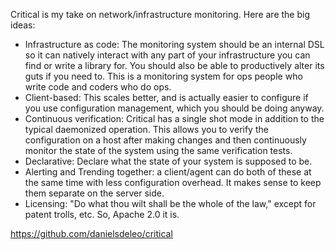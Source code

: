 Critical is my take on network/infrastructure monitoring. Here are the big
ideas:

* Infrastructure as code: The monitoring system should be an internal DSL so it
  can natively interact with any part of your infrastructure you can find or
  write a library for. You should also be able to productively alter its guts if
  you need to. This is a monitoring system for ops people who write code and
  coders who do ops.
* Client-based: This scales better, and is actually easier to configure if you
  use configuration management, which you should be doing anyway.
* Continuous verification: Critical has a single shot mode in
  addition to the typical daemonized operation. This allows you to verify the
  configuration on a host after making changes and then continuously monitor the
  state of the system using the same verification tests.
* Declarative: Declare what the state of your system is supposed to be.
* Alerting and Trending together: a client/agent can do both of these at the
  same time with less configuration overhead. It makes sense to keep them
  separate on the server side.
* Licensing: "Do what thou wilt shall be the whole of the law," except for
  patent trolls, etc. So, Apache 2.0 it is.
  
https://github.com/danielsdeleo/critical